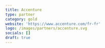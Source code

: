 ```yaml
---
title: Accenture
type: partner
category: gold
website: 'https://www.accenture.com/fr-fr'
logo: /images/partners/accenture.svg
socials: []
draft: true
---
```

